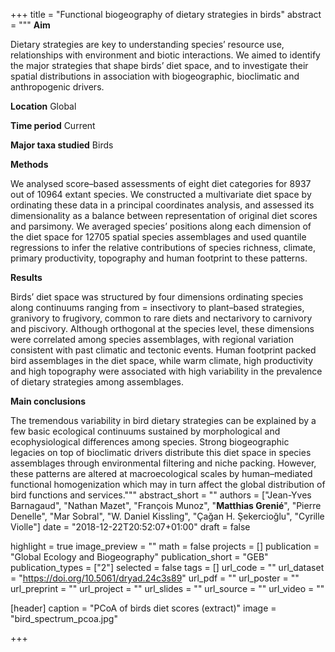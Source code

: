 +++
title = "Functional biogeography of dietary strategies in birds"
abstract = """
**Aim**

Dietary strategies are key to understanding species’ resource use, relationships with environment and biotic interactions. We aimed to identify the major strategies that shape birds’ diet space, and to investigate their spatial distributions in association with biogeographic, bioclimatic and anthropogenic drivers.

**Location**
Global

**Time period**
Current

**Major taxa studied**
Birds

**Methods**

We analysed score–based assessments of eight diet categories for 8937 out of 10964 extant species. We constructed a multivariate diet space by ordinating these data in a principal coordinates analysis, and assessed its dimensionality as a balance between representation of original diet scores and parsimony. We averaged species’ positions along each dimension of the diet space for 12705 spatial species assemblages and used quantile regressions to infer the relative contributions of species richness, climate, primary productivity, topography and human footprint to these patterns. 

**Results**

Birds’ diet space was structured by four dimensions ordinating species along continuums ranging from = insectivory to plant–based strategies, granivory to frugivory, common to rare diets and nectarivory to carnivory and piscivory. Although orthogonal at the species level, these dimensions were correlated among species assemblages, with regional variation consistent with past climatic and tectonic events. Human footprint packed bird assemblages in the diet space, while warm climate, high productivity and high topography were associated with high variability in the prevalence of dietary strategies among assemblages.

**Main conclusions**

The tremendous variability in bird dietary strategies can be explained by a few basic ecological continuums sustained by morphological and ecophysiological differences among species. Strong biogeographic legacies on top of bioclimatic drivers distribute this diet space in species assemblages through environmental filtering and niche packing. However, these patterns are altered at macroecological scales by human–mediated functional homogenization which may in turn affect the global distribution of bird functions and services."""
abstract_short = ""
authors = ["Jean-Yves Barnagaud", "Nathan Mazet", "François Munoz",
          "**Matthias Grenié**", "Pierre Denelle", "Mar Sobral",
          "W. Daniel Kissling", "Çağan H. Şekercioğlu", "Cyrille Violle"]
date = "2018-12-22T20:52:07+01:00"
draft = false

highlight = true
image_preview = ""
math = false
projects = []
publication = "Global Ecology and Biogeography"
publication_short =  "GEB"
publication_types = ["2"]
selected = false
tags = []
url_code = ""
url_dataset = "https://doi.org/10.5061/dryad.24c3s89"
url_pdf = ""
url_poster = ""
url_preprint = ""
url_project = ""
url_slides = ""
url_source = ""
url_video = ""

[header]
  caption = "PCoA of birds diet scores (extract)"
  image = "bird_spectrum_pcoa.jpg"


+++
